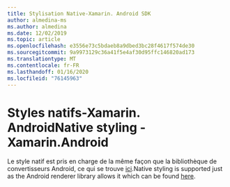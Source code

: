 ```yaml
---
title: Stylisation Native-Xamarin. Android SDK
author: almedina-ms
ms.author: almedina
ms.date: 12/02/2019
ms.topic: article
ms.openlocfilehash: e3556e73c5bdaeb8a9dbed3bc28f4617f574de30
ms.sourcegitcommit: 9a9973129c36a41f5e4af30d95ffc146820ad173
ms.translationtype: MT
ms.contentlocale: fr-FR
ms.lasthandoff: 01/16/2020
ms.locfileid: "76145963"
---
```

# <a name="native-styling---xamarinandroid"></a><span data-ttu-id="84cff-102">Styles natifs-Xamarin. Android</span><span class="sxs-lookup"><span data-stu-id="84cff-102">Native styling - Xamarin.Android</span></span>

<span data-ttu-id="84cff-103">Le style natif est pris en charge de la même façon que la bibliothèque de convertisseurs Android, ce qui se trouve [ici](../../android/native-styling.md).</span><span class="sxs-lookup"><span data-stu-id="84cff-103">Native styling is supported just as the Android renderer library allows it which can be found [here](../../android/native-styling.md).</span></span>